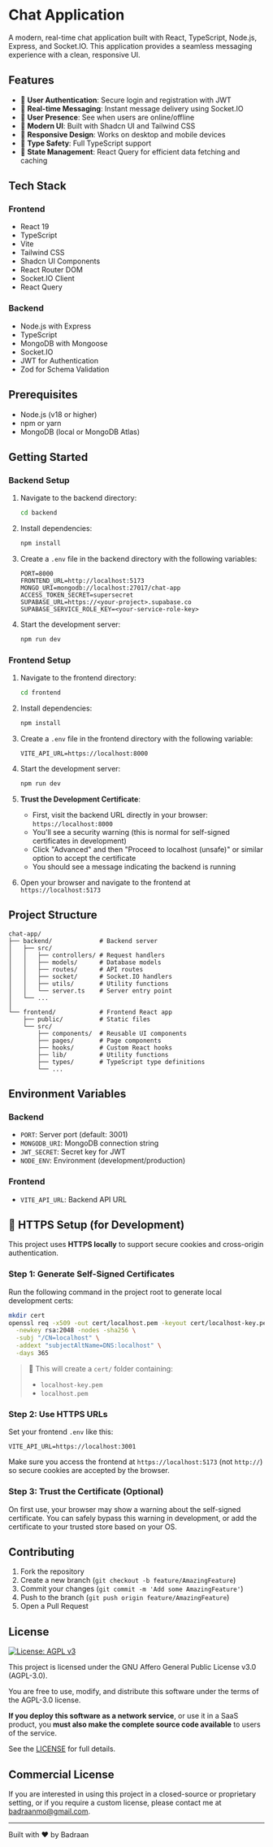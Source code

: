 # Chat Application

A modern, real-time chat application built with React, TypeScript, Node.js, Express, and Socket.IO. This application provides a seamless messaging experience with a clean, responsive UI.

## Features

- 🔐 **User Authentication**: Secure login and registration with JWT
- 💬 **Real-time Messaging**: Instant message delivery using Socket.IO
- 👥 **User Presence**: See when users are online/offline
- 🎨 **Modern UI**: Built with Shadcn UI and Tailwind CSS
- 📱 **Responsive Design**: Works on desktop and mobile devices
- 🚀 **Type Safety**: Full TypeScript support
- 🔄 **State Management**: React Query for efficient data fetching and caching

## Tech Stack

### Frontend

- React 19
- TypeScript
- Vite
- Tailwind CSS
- Shadcn UI Components
- React Router DOM
- Socket.IO Client
- React Query

### Backend

- Node.js with Express
- TypeScript
- MongoDB with Mongoose
- Socket.IO
- JWT for Authentication
- Zod for Schema Validation

## Prerequisites

- Node.js (v18 or higher)
- npm or yarn
- MongoDB (local or MongoDB Atlas)

## Getting Started

### Backend Setup

1. Navigate to the backend directory:

   ```bash
   cd backend
   ```

2. Install dependencies:

   ```bash
   npm install
   ```

3. Create a `.env` file in the backend directory with the following variables:

   ```
   PORT=8000
   FRONTEND_URL=http://localhost:5173
   MONGO_URI=mongodb://localhost:27017/chat-app
   ACCESS_TOKEN_SECRET=supersecret
   SUPABASE_URL=https://<your-project>.supabase.co
   SUPABASE_SERVICE_ROLE_KEY=<your-service-role-key>
   ```

4. Start the development server:
   ```bash
   npm run dev
   ```

### Frontend Setup

1. Navigate to the frontend directory:

   ```bash
   cd frontend
   ```

2. Install dependencies:

   ```bash
   npm install
   ```

3. Create a `.env` file in the frontend directory with the following variable:

   ```
   VITE_API_URL=https://localhost:8000
   ```

4. Start the development server:

   ```bash
   npm run dev
   ```

5. **Trust the Development Certificate**:
   - First, visit the backend URL directly in your browser: `https://localhost:8000`
   - You'll see a security warning (this is normal for self-signed certificates in development)
   - Click "Advanced" and then "Proceed to localhost (unsafe)" or similar option to accept the certificate
   - You should see a message indicating the backend is running

6. Open your browser and navigate to the frontend at `https://localhost:5173`

## Project Structure

```
chat-app/
├── backend/             # Backend server
│   ├── src/
│   │   ├── controllers/ # Request handlers
│   │   ├── models/      # Database models
│   │   ├── routes/      # API routes
│   │   ├── socket/      # Socket.IO handlers
│   │   ├── utils/       # Utility functions
│   │   └── server.ts    # Server entry point
│   └── ...
│
└── frontend/            # Frontend React app
    ├── public/          # Static files
    └── src/
        ├── components/  # Reusable UI components
        ├── pages/       # Page components
        ├── hooks/       # Custom React hooks
        ├── lib/         # Utility functions
        ├── types/       # TypeScript type definitions
        └── ...
```

## Environment Variables

### Backend

- `PORT`: Server port (default: 3001)
- `MONGODB_URI`: MongoDB connection string
- `JWT_SECRET`: Secret key for JWT
- `NODE_ENV`: Environment (development/production)

### Frontend

- `VITE_API_URL`: Backend API URL

## 🔐 HTTPS Setup (for Development)

This project uses **HTTPS locally** to support secure cookies and cross-origin authentication.

### Step 1: Generate Self-Signed Certificates

Run the following command in the project root to generate local development certs:

```bash
mkdir cert
openssl req -x509 -out cert/localhost.pem -keyout cert/localhost-key.pem \
  -newkey rsa:2048 -nodes -sha256 \
  -subj "/CN=localhost" \
  -addext "subjectAltName=DNS:localhost" \
  -days 365
```

> 📁 This will create a `cert/` folder containing:
>
> - `localhost-key.pem`
> - `localhost.pem`

### Step 2: Use HTTPS URLs

Set your frontend `.env` like this:

```env
VITE_API_URL=https://localhost:3001
```

Make sure you access the frontend at `https://localhost:5173` (not `http://`) so secure cookies are accepted by the browser.

### Step 3: Trust the Certificate (Optional)

On first use, your browser may show a warning about the self-signed certificate. You can safely bypass this warning in development, or add the certificate to your trusted store based on your OS.

## Contributing

1. Fork the repository
2. Create a new branch (`git checkout -b feature/AmazingFeature`)
3. Commit your changes (`git commit -m 'Add some AmazingFeature'`)
4. Push to the branch (`git push origin feature/AmazingFeature`)
5. Open a Pull Request

## License

[![License: AGPL v3](https://img.shields.io/badge/License-AGPL%20v3-blue.svg)](https://www.gnu.org/licenses/agpl-3.0)

This project is licensed under the GNU Affero General Public License v3.0 (AGPL-3.0).

You are free to use, modify, and distribute this software under the terms of the AGPL-3.0 license.

**If you deploy this software as a network service**, or use it in a SaaS product, you **must also make the complete source code available** to users of the service.

See the [LICENSE](https://www.gnu.org/licenses/agpl-3.0.txt) for full details.

## Commercial License

If you are interested in using this project in a closed-source or proprietary setting, or if you require a custom license, please contact me at [badraanmo@gmail.com](mailto:badraanmo@gmail.com).

---

Built with ❤️ by Badraan
